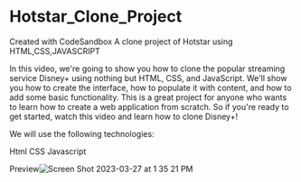 # Hotstar_Clone_Project
Created with CodeSandbox
A clone project of Hotstar using HTML,CSS,JAVASCRIPT

In this video, we're going to show you how to clone the popular streaming service Disney+ using nothing but HTML, CSS, and JavaScript. We'll show you how to create the interface, how to populate it with content, and how to add some basic functionality. This is a great project for anyone who wants to learn how to create a web application from scratch. So if you're ready to get started, watch this video and learn how to clone Disney+!

We will use the following technologies:

Html
CSS
Javascript



Preview![Screen Shot 2023-03-27 at 1 35 21 PM](https://user-images.githubusercontent.com/127707230/227953266-36187279-639a-4004-81ef-20b2239b42e2.png)
